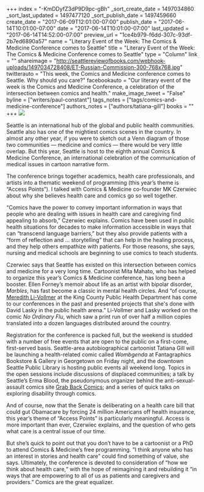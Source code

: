 +++
index = "-KmDDyfZ3dP9D9pc-gBh"
_sort_create_date = 1497034860
_sort_last_updated = 1497477120
_sort_publish_date = 1497459660
create_date = "2017-06-09T12:01:00-07:00"
publish_date = "2017-06-14T10:01:00-07:00"
date = "2017-06-14T10:01:00-07:00"
last_updated = "2017-06-14T14:52:00-07:00"
preview_url = "1ce4b979-f6dd-307c-93df-2b7ed6890a57"
name = "Literary Event of the Week: The Comics & Medicine Conference comes to Seattle"
title = "Literary Event of the Week: The Comics & Medicine Conference comes to Seattle"
type = "Column"
link = ""
shareimage = "http://seattlereviewofbooks.com/webhook-uploads/1497034728408/ET-Russian-Commission-300-768x768.jpg"
twitterauto = "This week, the Comics and Medicine conference comes to Seattle. Why should you care?"
facebookauto = "Our literary event of the week is the Comics and Medicine Conference, a celebration of the intersection between comics and health."
make_image_tweet = "False"
byline = ["writers/paul-constant"]
tags_notes = ["tags/comics-and-medicine-conference"]
authors_notes = ["authors/tatiana-gill"]
books = ""
+++
![](/webhook-uploads/1497034728408/ET-Russian-Commission-300-768x768.jpg)

Seattle is an international hub of the global and public health communities. Seattle also has one of the mightiest comics scenes in the country. In almost any other year, if you were to sketch out a Venn diagram of those two communities — medicine and comics — there would be very little overlap. But this year, Seattle is host to the eighth annual Comics & Medicine Conference, an international celebration of the communication of medical issues in cartoon narrative form. 

The conference brings together academics, health care professionals, and artists into a thematic weekend of programming (this year’s theme is “Access Points”). I talked with Comics & Medicine co-founder MK Czerwiec about why she believes health care and comics go so well together. 

“Comics have the power to convey important information in ways that people who are dealing with issues in health care and caregiving find appealing to absorb,” Czerwiec explains. Comics have been used in public health situations for decades to make information accessible in ways that can “transcend language barriers,” but they also provide patients with a “form of reflection and ... storytelling” that can help in the healing process, and they help others empathize with patients. For those reasons, she says, nursing and medical schools are beginning to use comics to teach students.

Czerwiec says that Seattle has existed on this intersection between comics and medicine for a very long time. Cartoonist Mita Mahato, who has helped to organize this year’s Comics & Medicine conference, has long been a booster. Ellen Forney’s memoir about life as an artist with bipolar disorder, *Marbles*, has fast become a classic in mental health circles. And “of course, [Meredith Li-Vollmer]( http://depts.washington.edu/hserv/faculty/Li-Vollmer_Meredith) at the King County Public Health Department has come to our conferences in the past and presented projects that she's done with David Lasky in the public health arena.” Li-Vollmer and Lasky worked on the comic *No Ordinary Flu*, which saw a print run of over half a million copies translated into a dozen languages distributed around the country.

Registration for the conference is packed full, but the weekend is studded with a number of free events that are open to the public on a first-come, first-served basis. Seattle-area autobiographical cartoonist Tatiana Gill will be launching a health-related comic called *Wombgenda* at Fantagraphics Bookstore & Gallery in Georgetown on Friday night, and the downtown Seattle Public Library is hosting public events all weekend long. Topics in the open sessions include discussions of displaced communities; a talk by Seattle’s Erma Blood, the pseudonymous organizer behind the anti-sexual-assault comics site [Grab Back Comics]( https://grabbackcomics.com/); and a series of quick talks on exploring disability through comics.

And of course, now that the Senate is deliberating on a health care bill that could gut Obamacare by forcing 24 million Americans off health insurance, this year’s theme of “Access Points” is particularly meaningful. Access is more important than ever, Czerwiec explains, and the question of who gets what care is a central issue of our time.

But she’s quick to point out that you don’t have to be a cartoonist or a PhD to attend Comics & Medicine’s free programming. ”I think anyone who has an interest in stories and health care” could find something of value, she says. Ultimately, the conference is devoted to consideration of “how we think about health care,“ with the hope of reimagining it and rebuilding it “in ways that are empowering to all of us as patients and caregivers and providers.” Comics are the great equalizer.

